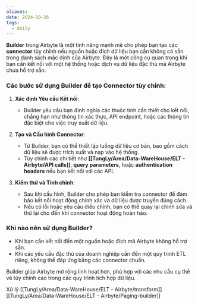 ```yaml
---
aliases: 
date: 2024-10-26
tags:
  - daily
---
```

**Builder** trong Airbyte là một tính năng mạnh mẽ cho phép bạn tạo các **connector** tùy chỉnh nếu nguồn hoặc đích dữ liệu bạn cần không có sẵn trong danh sách mặc định của Airbyte. Đây là một công cụ quan trọng khi bạn cần kết nối với một hệ thống hoặc dịch vụ dữ liệu đặc thù mà Airbyte chưa hỗ trợ sẵn.

### Các bước sử dụng Builder để tạo Connector tùy chỉnh:

1. **Xác định Yêu cầu Kết nối**:
    
    - Builder yêu cầu bạn định nghĩa các thuộc tính cần thiết cho kết nối, chẳng hạn như thông tin xác thực, API endpoint, hoặc các thông tin đặc biệt cho việc truy xuất dữ liệu.
2. **Tạo và Cấu hình Connector**:
    
    - Từ Builder, bạn có thể thiết lập luồng dữ liệu cơ bản, bao gồm cách dữ liệu sẽ được trích xuất và nạp vào hệ thống.
    - Tùy chỉnh các chi tiết như **[[TungLy/Area/Data-WareHouse/ELT - Airbyte/API calls]]**, **query parameters**, hoặc **authentication headers** nếu bạn kết nối với các API.
3. **Kiểm thử và Tinh chỉnh**:
    
    - Sau khi cấu hình, Builder cho phép bạn kiểm tra connector để đảm bảo kết nối hoạt động chính xác và dữ liệu được truyền đúng cách.
    - Nếu có lỗi hoặc yêu cầu điều chỉnh, bạn có thể quay lại chỉnh sửa và thử lại cho đến khi connector hoạt động hoàn hảo.

### Khi nào nên sử dụng Builder?

- Khi bạn cần kết nối đến một nguồn hoặc đích mà Airbyte không hỗ trợ sẵn.
- Khi các yêu cầu đặc thù của doanh nghiệp cần đến một quy trình ETL riêng, không thể đáp ứng bằng các connector chuẩn.

Builder giúp Airbyte mở rộng linh hoạt hơn, phù hợp với các nhu cầu cụ thể và tùy chỉnh cao trong các quy trình tích hợp dữ liệu.



Xử lý [[TungLy/Area/Data-WareHouse/ELT - Airbyte/transform]]
[[TungLy/Area/Data-WareHouse/ELT - Airbyte/Paging-builder]]

